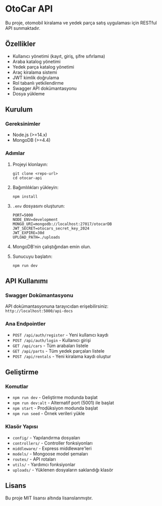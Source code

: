 # OtoCar API

Bu proje, otomobil kiralama ve yedek parça satış uygulaması için RESTful API sunmaktadır.

## Özellikler

- Kullanıcı yönetimi (kayıt, giriş, şifre sıfırlama)
- Araba katalog yönetimi
- Yedek parça katalog yönetimi
- Araç kiralama sistemi
- JWT kimlik doğrulama
- Rol tabanlı yetkilendirme
- Swagger API dokümantasyonu
- Dosya yükleme

## Kurulum

### Gereksinimler

- Node.js (>=14.x)
- MongoDB (>=4.4)

### Adımlar

1. Projeyi klonlayın:
   ```
   git clone <repo-url>
   cd otocar-api
   ```

2. Bağımlılıkları yükleyin:
   ```
   npm install
   ```

3. `.env` dosyasını oluşturun:
   ```
   PORT=5000
   NODE_ENV=development
   MONGO_URI=mongodb://localhost:27017/otocarDB
   JWT_SECRET=otocars_secret_key_2024
   JWT_EXPIRE=30d
   UPLOAD_PATH=./uploads
   ```

4. MongoDB'nin çalıştığından emin olun.

5. Sunucuyu başlatın:
   ```
   npm run dev
   ```

## API Kullanımı

### Swagger Dokümantasyonu

API dokümantasyonuna tarayıcıdan erişebilirsiniz: `http://localhost:5000/api-docs`

### Ana Endpointler

- `POST /api/auth/register` - Yeni kullanıcı kaydı
- `POST /api/auth/login` - Kullanıcı girişi
- `GET /api/cars` - Tüm arabaları listele
- `GET /api/parts` - Tüm yedek parçaları listele
- `POST /api/rentals` - Yeni kiralama kaydı oluştur

## Geliştirme

### Komutlar

- `npm run dev` - Geliştirme modunda başlat
- `npm run dev:alt` - Alternatif port (5001) ile başlat
- `npm start` - Prodüksiyon modunda başlat
- `npm run seed` - Örnek verileri yükle

### Klasör Yapısı

- `config/` - Yapılandırma dosyaları
- `controllers/` - Controller fonksiyonları
- `middleware/` - Express middleware'leri
- `models/` - Mongoose model şemaları
- `routes/` - API rotaları
- `utils/` - Yardımcı fonksiyonlar
- `uploads/` - Yüklenen dosyaların saklandığı klasör

## Lisans

Bu proje MIT lisansı altında lisanslanmıştır. 